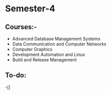 # Semester-4
## Courses:-
- Advanced Database Management Systems
- Data Communication and Computer Networks
- Computer Graphics
- Development Automation and Linux
- Build and Release Management

## To-do:
-[]
